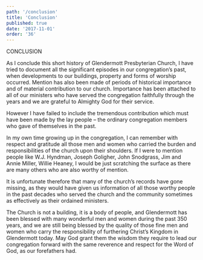 ```yaml
---
path: '/conclusion'
title: 'Conclusion'
published: true
date: '2017-11-01'
order: '36'
---
```





CONCLUSION

As I conclude this short history of Glendermott Presbyterian Church, I have tried to document all the significant episodes in our congregation’s past, when developments to our buildings, property and forms of worship occurred. Mention has also been made of periods of historical importance and of material contribution to our church. Importance has been attached to all of our ministers who have served the congregation faithfully through the years and we are grateful to Almighty God for their service.

However I have failed to include the tremendous contribution which must have been made by the lay people – the ordinary congregation members who gave of themselves in the past.

In my own time growing up in the congregation, I can remember with respect and gratitude all those men and women who carried the burden and responsibilities of the church upon their shoulders. If I were to mention people like W.J. Hyndman, Joseph Goligher, John Snodgrass, Jim and Annie Miller, Willie Heaney, I would be just scratching the surface as there are many others who are also worthy of mention.

It is unfortunate therefore that many of the church’s records have gone missing, as they would have given us information of all those worthy people in the past decades who served the church and the community sometimes as effectively as their ordained ministers.

The Church is not a building, it is a body of people, and Glendermott has been blessed with many wonderful men and women during the past 350 years, and we are still being blessed by the quality of those fine men and women who carry the responsibility of furthering Christ’s Kingdom in Glendermott today. May God grant them the wisdom they require to lead our congregation forward with the same reverence and respect for the Word of God, as our forefathers had.
